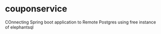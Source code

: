 # couponservice
COnnecting Spring boot application to Remote Postgres  using free instance of elephantsql
